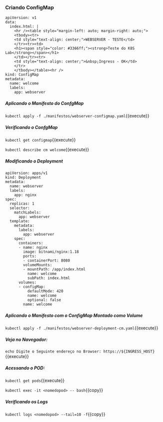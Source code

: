 
### Criando ConfigMap

```
apiVersion: v1
data:
  index.html: |
    <hr /><table style="margin-left: auto; margin-right: auto;">
    <tbody><tr>
    <td style="text-align: center;">WEBSERVER - TESTE</td>
    </tr><tr><td>
    <h1><span style="color: #3366ff;"><strong>Teste do K8S Lab</strong></span></h1>
    </td></tr><tr>
    <td style="text-align: center;">&nbsp;Ingress - OK</td>
    </tr>
    </tbody></table><hr />
kind: ConfigMap
metadata:
  name: welcome
  labels:
    app: webserver
```
##### Aplicando o Manifesto do ConfgMap

`kubectl apply -f ./manifestos/webserver-configmap.yaml`{{execute}}

##### Verificando o ConfgMap

`kubectl get configmap`{{execute}}

`kubectl describe cm welcome`{{execute}}

##### Modificando o Deployment

```
apiVersion: apps/v1
kind: Deployment
metadata:
  name: webserver
  labels:
    app: nginx
spec:
  replicas: 1
  selector:
    matchLabels:
      app: webserver
  template:
    metadata:
      labels:
        app: webserver
    spec:
      containers:
      - name: nginx
        image: bitnami/nginx:1.18
        ports:
        - containerPort: 8080
        volumeMounts:
        - mountPath: /app/index.html
          name: welcome
          subPath: index.html
      volumes:
      - configMap:
          defaultMode: 420
          name: welcome
          optional: false
        name: welcome
```
##### Aplicando o Manifesto com o ConfigMap Montado como Volume

`kubectl apply -f ./manifestos/webserver-deployment-cm.yaml`{{execute}}

##### Veja no Navegador:
`echo Digite o Seguinte endereço no Browser: https://${INGRESS_HOST}`{{execute}}

##### Acessando o POD:

`kubectl get pods`{{execute}}

`kubectl exec -it <nomedopod> -- bash`{{copy}}

##### Verificando os Logs

`kubectl logs <nomedopod> --tail=10 -f`{{copy}}
